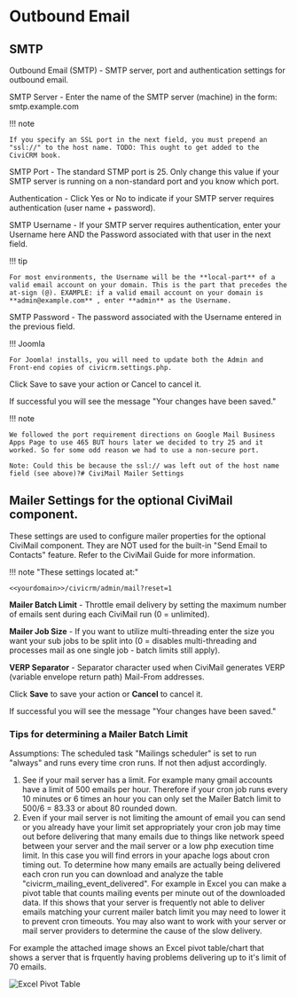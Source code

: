 # Outbound Email

## SMTP

Outbound Email (SMTP) - SMTP server, port and authentication settings for outbound email.

SMTP Server - Enter the name of the SMTP server (machine) in the form: smtp.example.com

!!! note

    If you specify an SSL port in the next field, you must prepend an "ssl://" to the host name. TODO: This ought to get added to the CiviCRM book.


SMTP Port - The standard STMP port is 25. Only change this value if your SMTP server is running on a non-standard port and you know which port.

Authentication - Click Yes or No to indicate if your SMTP server requires authentication (user name + password).

SMTP Username - If your SMTP server requires authentication, enter your Username here AND the Password associated with that user in the next field.

!!! tip

    For most environments, the Username will be the **local-part** of a valid email account on your domain. This is the part that precedes the at-sign (@). EXAMPLE: if a valid email account on your domain is **admin@example.com** , enter **admin** as the Username.


SMTP Password - The password associated with the Username entered in the previous field.

!!! Joomla

    For Joomla! installs, you will need to update both the Admin and Front-end copies of civicrm.settings.php.


Click Save to save your action or Cancel to cancel it.

If successful you will see the message "Your changes have been saved."

!!! note

    We followed the port requirement directions on Google Mail Business Apps Page to use 465 BUT hours later we decided to try 25 and it worked. So for some odd reason we had to use a non-secure port.

    Note: Could this be because the ssl:// was left out of the host name field (see above)?# CiviMail Mailer Settings


## Mailer Settings for the optional CiviMail component.

These settings are used to configure mailer properties for the optional CiviMail component. They are NOT used for the built-in "Send Email to Contacts" feature. Refer to the CiviMail Guide for more information.

!!! note "These settings located at:"

    <<yourdomain>>/civicrm/admin/mail?reset=1


**Mailer Batch Limit** - Throttle email delivery by setting the maximum number of emails sent during each CiviMail run (0 = unlimited).

**Mailer Job Size** - If you want to utilize multi-threading enter the size you want your sub jobs to be split into (0 = disables multi-threading and processes mail as one single job - batch limits still apply).

**VERP Separator** - Separator character used when CiviMail generates VERP (variable envelope return path) Mail-From addresses.

Click **Save** to save your action or **Cancel** to cancel it.

If successful you will see the message "Your changes have been saved."

### Tips for determining a Mailer Batch Limit

Assumptions: The scheduled task "Mailings scheduler" is set to run "always" and runs every time cron runs. If not then adjust accordingly.

1. See if your mail server has a limit. For example many gmail accounts have a limit of 500 emails per hour. Therefore if your cron job runs every 10 minutes or 6 times an hour you can only set the Mailer Batch limit to 500/6 = 83.33 or about 80 rounded down.
1. Even if your mail server is not limiting the amount of email you can send or you already have your limit set appropriately your cron job may time out before delivering that many emails due to things like network speed between your server and the mail server or a low php execution time limit. In this case you will find errors in your apache logs about cron timing out. To determine how many emails are actually being delivered each cron run you can download and analyze the table "civicrm_mailing_event_delivered". For example in Excel you can make a pivot table that counts mailing events per minute out of the downloaded data. If this shows that your server is frequently not able to deliver emails matching your current mailer batch limit you may need to lower it to prevent cron timeouts. You may also want to work with your server or mail server providers to determine the cause of the slow delivery.

For example the attached image shows an Excel pivot table/chart that shows a server that is frquently having problems delivering up to it's limit of 70 emails.

![Excel Pivot Table](/img/mailer_batch_limit_check.png)
